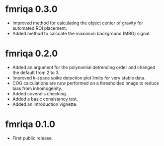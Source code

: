 # fmriqa 0.3.0
* Improved method for calculating the object center of gravity for automated
ROI placement.
* Added method to calcuate the maximum background (MBG) signal.

# fmriqa 0.2.0
* Added an argument for the polynomial detrending order and changed the default
from 2 to 3.
* Improved k-space spike detection plot limits for very stable data.
* COG calculations are now performed on a thresholded image to reduce bias from
inhomogenity.
* Added coveralls checking.
* Added a basic consistancy test.
* Added an introduction vignette.

# fmriqa 0.1.0
* First public release.
